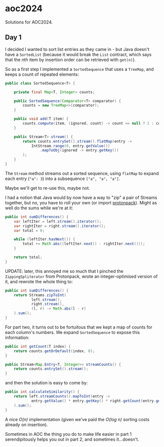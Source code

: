 # aoc2024

Solutions for AOC2024.

## Day 1

I decided I wanted to sort list entries as they came in - but Java doesn't have a `SortedList` (because it would break the `List` contract, which says that the *n*th item by insertion order can be retrieved with `get(n)`).

So as a first step I implemented a `SortedSequence` that uses a `TreeMap`, and keeps a count of repeated elements:

```java
public class SortedSequence<T> {

    private final Map<T, Integer> counts;

    public SortedSequence(Comparator<T> comparator) {
        counts = new TreeMap<>(comparator);
    }

    public void add(T item) {
        counts.compute(item, (ignored, count) -> count == null ? 1 : count + 1);
    }

    public Stream<T> stream() {
        return counts.entrySet().stream().flatMap(entry ->
            IntStream.range(0, entry.getValue())
                .mapToObj(ignored -> entry.getKey())
        );
    }
}
```

The `Stream` method streams out a sorted sequence, using `flatMap` to expand each entry (`"a": 3`) into a subsequence `["a", "a", "a"]`.

Maybe we'll get to re-use this, maybe not.

I had a notion that Java would by now have a way to "zip" a pair of Streams together, but no, you have to roll your own (or import [protonpack](https://github.com/poetix/protonpack)). Might as well do the sums while we're at it:

```java
public int sumDifferences() {
    var leftIter = left.stream().iterator();
    var rightIter = right.stream().iterator();
    var total = 0;

    while (leftIter.hasNext()) {
        total += Math.abs((leftIter.next() - rightIter.next()));
    }

    return total;
}
```

UPDATE: later, this annoyed me so much that I pinched the `ZippingSpliterator` from Protonpack, wrote an integer-optimised version of it, and rewrote the whole thing to:

```java
public int sumDifferences() {
    return Streams.zipToInt(
            left.stream(),
            right.stream(),
            (l, r) -> Math.abs(l - r)
    ).sum();
}
```

For part two, it turns out to be fortuitous that we kept a map of counts for each column's numbers. We expand `SortedSequence` to expose this information:

```java
public int getCount(T index) {
    return counts.getOrDefault(index, 0);
}

public Stream<Map.Entry<T, Integer>> streamCounts() {
    return counts.entrySet().stream();
}
```

and then the solution is easy to come by:

```java
public int calculateSimilarity() {
    return left.streamCounts().mapToInt(entry ->
            entry.getValue() * entry.getKey() * right.getCount(entry.getKey())
    ).sum();
}
```

A nice _O(n)_ implementation (given we've paid the _O(log n)_ sorting costs already on insertion).

Sometimes in AOC the thing you do to make life easier in part 1 serendipitously helps you out in part 2, and sometimes it...doesn't.